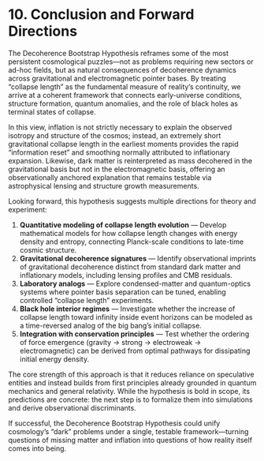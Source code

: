 # 10. Conclusion and Forward Directions

The Decoherence Bootstrap Hypothesis reframes some of the most persistent cosmological puzzles—not as problems requiring new sectors or ad-hoc fields, but as natural consequences of decoherence dynamics across gravitational and electromagnetic pointer bases. By treating “collapse length” as the fundamental measure of reality’s continuity, we arrive at a coherent framework that connects early-universe conditions, structure formation, quantum anomalies, and the role of black holes as terminal states of collapse.

In this view, inflation is not strictly necessary to explain the observed isotropy and structure of the cosmos; instead, an extremely short gravitational collapse length in the earliest moments provides the rapid “information reset” and smoothing normally attributed to inflationary expansion. Likewise, dark matter is reinterpreted as mass decohered in the gravitational basis but not in the electromagnetic basis, offering an observationally anchored explanation that remains testable via astrophysical lensing and structure growth measurements.

Looking forward, this hypothesis suggests multiple directions for theory and experiment:

1. **Quantitative modeling of collapse length evolution** — Develop mathematical models for how collapse length changes with energy density and entropy, connecting Planck-scale conditions to late-time cosmic structure.
2. **Gravitational decoherence signatures** — Identify observational imprints of gravitational decoherence distinct from standard dark matter and inflationary models, including lensing profiles and CMB residuals.
3. **Laboratory analogs** — Explore condensed-matter and quantum-optics systems where pointer basis separation can be tuned, enabling controlled “collapse length” experiments.
4. **Black hole interior regimes** — Investigate whether the increase of collapse length toward infinity inside event horizons can be modeled as a time-reversed analog of the big bang’s initial collapse.
5. **Integration with conservation principles** — Test whether the ordering of force emergence (gravity → strong → electroweak → electromagnetic) can be derived from optimal pathways for dissipating initial energy density.

The core strength of this approach is that it reduces reliance on speculative entities and instead builds from first principles already grounded in quantum mechanics and general relativity. While the hypothesis is bold in scope, its predictions are concrete: the next step is to formalize them into simulations and derive observational discriminants.

If successful, the Decoherence Bootstrap Hypothesis could unify cosmology’s “dark” problems under a single, testable framework—turning questions of missing matter and inflation into questions of how reality itself comes into being.